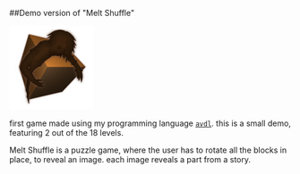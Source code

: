 ##Demo version of "Melt Shuffle"

<img id="icon" src="images/icon_shuffled-nightmares.png"/>

first game made using my programming language [`avdl`](https://notabug.org/tomtsagk/avdl).
this is a small demo, featuring 2 out of the 18 levels.

Melt Shuffle is a puzzle game, where the user has to
rotate all the blocks in place, to reveal an image.
each image reveals a part from a story.

